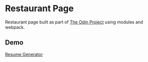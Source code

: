 # Restaurant Page

Restaurant page built as part of  [The Odin Project](https://www.theodinproject.com/) using modules and webpack.



## Demo

[Resume Generator](https://aq4rius.github.io/Restaurant-Page/)

